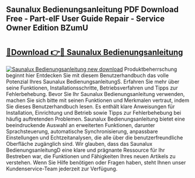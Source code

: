 ## Saunalux Bedienungsanleitung PDF Download Free - Part-elF User Guide Repair - Service Owner Edition BZumU

# <h2><a href="http://df5r4sh.blite.top/?on=Saunalux+Bedienungsanleitung">🔗Download 👉🔴 Saunalux Bedienungsanleitung</a></h2>

[![Saunalux Bedienungsanleitung new download](https://i.imgur.com/lujVjoI.png)](http://df5r4sh.blite.top/?on=Saunalux+Bedienungsanleitung)
Produktbeherrschung beginnt hier Entdecken Sie mit diesem Benutzerhandbuch das volle Potenzial Ihres Saunalux BedienungsanleitungS. Erfahren Sie mehr über seine Funktionen, Installationsschritte, Betriebsverfahren und Tipps zur Fehlerbehebung. Bevor Sie Ihr Saunalux Bedienungsanleitung verwenden, machen Sie sich bitte mit seinen Funktionen und Merkmalen vertraut, indem Sie dieses Benutzerhandbuch lesen. Es enthält klare Anweisungen für Installation, Einrichtung und Betrieb sowie Tipps zur Fehlerbehebung bei häufig auftretenden Problemen. Saunalux Bedienungsanleitung bietet eine beeindruckende Auswahl an erweiterten Funktionen, darunter Sprachsteuerung, automatische Synchronisierung, anpassbare Einstellungen und Echtzeitanalysen, die alle über die benutzerfreundliche Oberfläche zugänglich sind. Wir glauben, dass das Saunalux BedienungsanleitungD eine klare und prägnante Ressource für Ihr Bestreben war, die Funktionen und Fähigkeiten Ihres neuen Artikels zu verstehen. Wenn Sie Hilfe benötigen oder Fragen haben, steht Ihnen unser Kundenservice-Team jederzeit zur Verfügung.
